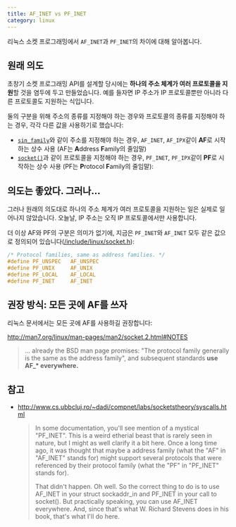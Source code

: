 ```yaml
---
title: AF_INET vs PF_INET
category: linux
---
```


리눅스 소켓 프로그래밍에서 `AF_INET`과 `PF_INET`의 차이에 대해 알아봅니다.

## 원래 의도

초창기 소켓 프로그래밍 API를 설계할 당시에는 **하나의 주소 체계가 여러 프로토콜을 지원**할 것을 염두에 두고 만들었습니다. 예를 들자면 IP 주소가 IP 프로토콜뿐만 아니라 다른 프로토콜도 지원하는 식입니다.

둘의 구분을 위해 주소의 종류를 지정해야 하는 경우와 프로토콜의 종류를 지정해야 하는 경우, 각각 다른 값을 사용하기로 했습니다:

- [`sin_family`](http://man7.org/linux/man-pages/man7/ip.7.html)와 같이 주소를 지정해야 하는 경우, `AF_INET`, `AF_IPX`같이 **AF**로 시작하는 상수 사용 (AF는 **A**ddress **F**amily의 줄임말)
- [`socket()`](http://man7.org/linux/man-pages/man2/socket.2.html)과 같이 프로토콜을 지정해야 하는 경우, `PF_INET`, `PF_IPX`같이 **PF**로 시작하는 상수 사용 (PF는 **P**rotocol **F**amily의 줄임말):

## 의도는 좋았다. 그러나...

그러나 원래의 의도대로 하나의 주소 체계가 여러 프로토콜을 지원하는 일은 실제로 일어나지 않았습니다. 오늘날, IP 주소는 오직 IP 프로토콜에서만 사용합니다.

더 이상 AF와 PF의 구분은 의미가 없기에, 지금은 `PF_INET`와 `AF_INET` 모두 같은 값으로 정의되어 있습니다([/include/linux/socket.h](https://github.com/torvalds/linux/blob/26bc672134241a080a83b2ab9aa8abede8d30e1c/include/linux/socket.h#L215-L219)):

```c
/* Protocol families, same as address families. */
#define PF_UNSPEC	AF_UNSPEC
#define PF_UNIX		AF_UNIX
#define PF_LOCAL	AF_LOCAL
#define PF_INET		AF_INET
```

## 권장 방식: 모든 곳에 AF를 쓰자

리눅스 문서에서는 모든 곳에 AF를 사용하길 권장합니다:

<http://man7.org/linux/man-pages/man2/socket.2.html#NOTES>
> ... already the BSD man page promises: "The protocol family generally is the same as the address family", and subsequent standards **use AF_\* everywhere.**

## 참고

- <http://www.cs.ubbcluj.ro/~dadi/compnet/labs/socketstheory/syscalls.html>

    > In some documentation, you'll see mention of a mystical "PF_INET". This is a weird etherial beast that is rarely seen in nature, but I might as well clarify it a bit here. Once a long time ago, it was thought that maybe a address family (what the "AF" in "AF_INET" stands for) might support several protocols that were referenced by their protocol family (what the "PF" in "PF_INET" stands for).
    >
    > That didn't happen. Oh well. So the correct thing to do is to use AF_INET in your struct sockaddr_in and PF_INET in your call to socket(). But practically speaking, you can use AF_INET everywhere. And, since that's what W. Richard Stevens does in his book, that's what I'll do here.
